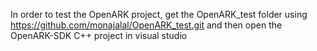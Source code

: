 In order to test the OpenARK project, get the OpenARK_test folder using https://github.com/monajalal/OpenARK_test.git and then open the
OpenARK-SDK C++ project in visual studio

